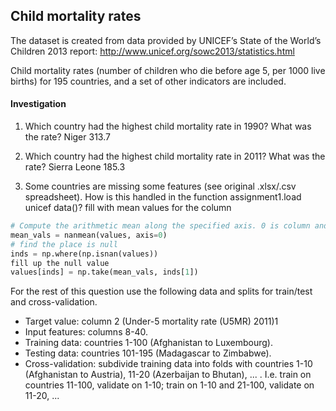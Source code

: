 ## Child mortality rates
The dataset is created from data provided by UNICEF’s State of the World’s Children 2013 report:
http://www.unicef.org/sowc2013/statistics.html

Child mortality rates (number of children who die before age 5, per 1000 live births) for 195 countries, and a set of other indicators are included.

#### Investigation
1. Which country had the highest child mortality rate in 1990? What was the rate?
Niger	313.7

2. Which country had the highest child mortality rate in 2011? What was the rate?
Sierra Leone 185.3

3. Some countries are missing some features (see original .xlsx/.csv spreadsheet). How is this handled in the function assignment1.load unicef data()?
fill with mean values for the column
```python
# Compute the arithmetic mean along the specified axis. 0 is column and 1 is row
mean_vals = nanmean(values, axis=0) 
# find the place is null
inds = np.where(np.isnan(values))
fill up the null value
values[inds] = np.take(mean_vals, inds[1])
```

For the rest of this question use the following data and splits for train/test and cross-validation.
- Target value: column 2 (Under-5 mortality rate (U5MR) 2011)1
- Input features: columns 8-40.
- Training data: countries 1-100 (Afghanistan to Luxembourg).
- Testing data: countries 101-195 (Madagascar to Zimbabwe).
- Cross-validation: subdivide training data into folds with countries 1-10 (Afghanistan to Austria), 11-20 (Azerbaijan to Bhutan), ... . I.e. train on countries 11-100, validate on 1-10; train on 1-10 and 21-100, validate on 11-20, ...

